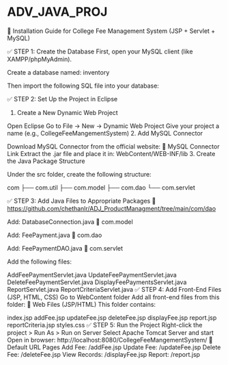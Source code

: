 # ADV_JAVA_PROJ

📘 Installation Guide for College Fee Management System (JSP + Servlet + MySQL)

✅ STEP 1: Create the Database
First, open your MySQL client (like XAMPP/phpMyAdmin).

Create a database named:
inventory

Then import the following SQL file into your database:

✅ STEP 2: Set Up the Project in Eclipse
1. Create a New Dynamic Web Project

Open Eclipse
Go to File → New → Dynamic Web Project
Give your project a name (e.g., CollegeFeeMangementSystem)
2. Add MySQL Connector

Download MySQL Connector from the official website:
📎 MySQL Connector Link
Extract the .jar file and place it in:
WebContent/WEB-INF/lib
3. Create the Java Package Structure

Under the src folder, create the following structure:

com
├── com.util
├── com.model
├── com.dao
└── com.servlet

✅ STEP 3: Add Java Files to Appropriate Packages
🔹 https://github.com/chethanlr/ADJ_ProductManagment/tree/main/com/dao

Add: DatabaseConnection.java
🔹 com.model

Add: FeePayment.java
🔹 com.dao

Add: FeePaymentDAO.java
🔹 com.servlet

Add the following files:

AddFeePaymentServlet.java
UpdateFeePaymentServlet.java
DeleteFeePaymentServlet.java
DisplayFeePaymentsServlet.java
ReportServlet.java
ReportCriteriaServlet.java
✅ STEP 4: Add Front-End Files (JSP, HTML, CSS)
Go to WebContent folder
Add all front-end files from this folder:
📎 Web Files (JSP/HTML)
This folder contains:

index.jsp
addFee.jsp
updateFee.jsp
deleteFee.jsp
displayFee.jsp
report.jsp
reportCriteria.jsp
styles.css
✅ STEP 5: Run the Project
Right-click the project > Run As > Run on Server
Select Apache Tomcat Server and start
Open in browser:
http://localhost:8080/CollegeFeeMangementSystem/
🔐 Default URL Pages
Add Fee: /addFee.jsp
Update Fee: /updateFee.jsp
Delete Fee: /deleteFee.jsp
View Records: /displayFee.jsp
Report: /report.jsp
